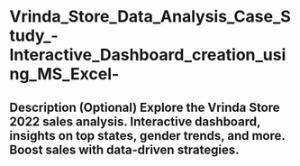 # Vrinda_Store_Data_Analysis_Case_Study_-Interactive_Dashboard_creation_using_MS_Excel-
## Description (Optional)  Explore the Vrinda Store 2022 sales analysis. Interactive dashboard, insights on top states, gender trends, and more. Boost sales with data-driven strategies.
